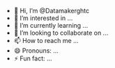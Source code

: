 - 👋 Hi, I’m @Datamakerghtc
- 👀 I’m interested in ...
- 🌱 I’m currently learning ...
- 💞️ I’m looking to collaborate on ...
- 📫 How to reach me ...
- 😄 Pronouns: ...
- ⚡ Fun fact: ...

<!---
Datamakerghtc/Datamakerghtc is a ✨ special ✨ repository because its `README.md` (this file) appears on your GitHub profile.
You can click the Preview link to take a look at your changes.
--->
